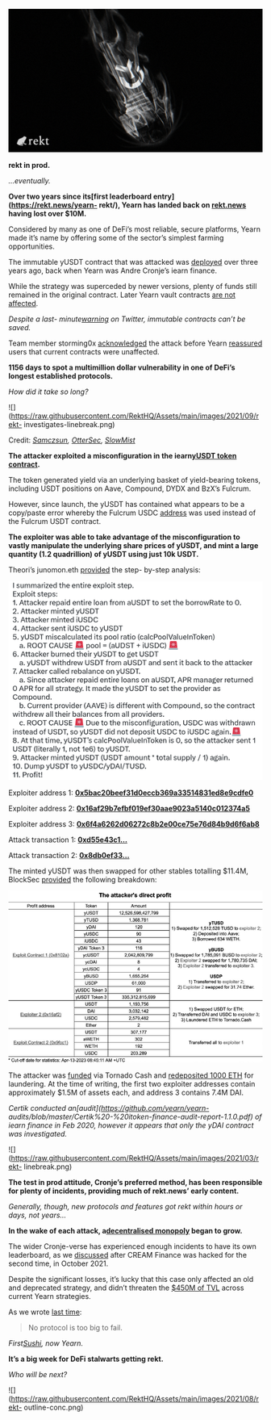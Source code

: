 ![](https://raw.githubusercontent.com/RektHQ/Assets/main/images/2023/01/yearn2-header.png)

**rekt in prod.**

 _…eventually._

 **Over two years since its[first leaderboard entry](https://rekt.news/yearn-
rekt/), Yearn has landed back on [rekt.news](https://rekt.news/) having lost
over $10M.**

Considered by many as one of DeFi’s most reliable, secure platforms, Yearn
made it’s name by offering some of the sector’s simplest farming
opportunities.

The immutable yUSDT contract that was attacked was
[deployed](https://etherscan.io/tx/0x947dfc6f73cccba391f2eb3fce5bc3be87bea3727ba5a23425f9f44db7f74d7a)
over three years ago, back when Yearn was Andre Cronje’s iearn finance.

While the strategy was superceded by newer versions, plenty of funds still
remained in the original contract. Later Yearn vault contracts [are not
affected](https://twitter.com/iearnfinance/status/1646436798086672385).

 _Despite a last-
minute[warning](https://twitter.com/urbittesweet/status/1646391151900114944)
on Twitter, immutable contracts can’t be saved._

Team member storming0x
[acknowledged](https://twitter.com/storming0x/status/1646408774477922305) the
attack before Yearn
[reassured](https://twitter.com/iearnfinance/status/1646436798086672385) users
that current contracts were unaffected.

 **1156 days to spot a multimillion dollar vulnerability in one of DeFi’s
longest established protocols.**

 _How did it take so long?_

![](https://raw.githubusercontent.com/RektHQ/Assets/main/images/2021/09/rekt-
investigates-linebreak.png)

Credit: _[Samczsun](https://twitter.com/samczsun/status/1646404331967778820),
[OtterSec](https://twitter.com/osec_io/status/1646411672175939585),
[SlowMist](https://twitter.com/SlowMist_Team/status/1646455406808666113)_

 **The attacker exploited a misconfiguration in the iearn[yUSDT token
contract](https://etherscan.io/address/0x83f798e925bcd4017eb265844fddabb448f1707d).**

The token generated yield via an underlying basket of yield-bearing tokens,
including USDT positions on Aave, Compound, DYDX and BzX’s Fulcrum.

However, since launch, the yUSDT has contained what appears to be a copy/paste
error whereby the Fulcrum USDC
[address](https://etherscan.io/address/0xF013406A0B1d544238083DF0B93ad0d2cBE0f65f)
was used instead of the Fulcrum USDT contract.

 **The exploiter was able to take advantage of the misconfiguration to vastly
manipulate the underlying share prices of yUSDT, and mint a large quantity
(1.2 quadrillion) of yUSDT using just 10k USDT.**

Theori’s junomon.eth
[provided](https://twitter.com/junorouse/status/1646424901602123776) the step-
by-step analysis:

![](https://raw.githubusercontent.com/RektHQ/Assets/main/images/2023/01/yearn2-steps.png)

Exploiter address 1:
**[0x5bac20beef31d0eccb369a33514831ed8e9cdfe0](https://etherscan.io/address/0x5bac20beef31d0eccb369a33514831ed8e9cdfe0)**

Exploiter address 2:
**[0x16af29b7efbf019ef30aae9023a5140c012374a5](https://etherscan.io/address/0x16af29b7efbf019ef30aae9023a5140c012374a5)**

Exploiter address 3:
**[0x6f4a6262d06272c8b2e00ce75e76d84b9d6f6ab8](https://etherscan.io/address/0x6f4a6262d06272c8b2e00ce75e76d84b9d6f6ab8)**

Attack transaction 1:
**[0xd55e43c1…](https://etherscan.io/tx/0xd55e43c1602b28d4fd4667ee445d570c8f298f5401cf04e62ec329759ecda95d)**

Attack transaction 2:
**[0x8db0ef33…](https://etherscan.io/tx/0x8db0ef33024c47200d47d8e97b0fcfc4b51de1820dfb4e911f0e3fb0a4053138)**

The minted yUSDT was then swapped for other stables totalling $11.4M, BlockSec
[provided](https://twitter.com/MetaSleuth/status/1646441750918217728) the
following breakdown:

![](https://raw.githubusercontent.com/RektHQ/Assets/main/images/2023/01/yearn2-funds.png)

The attacker was
[funded](https://etherscan.io/tx/0x8b3c6f46f0d52787d8ded61549237df4e22cda56aa785c09b6166491aa64d829)
via Tornado Cash and [redeposited 1000
ETH](https://etherscan.io/address/0x16af29b7efbf019ef30aae9023a5140c012374a5?toaddress=0xd90e2f925da726b50c4ed8d0fb90ad053324f31b)
for laundering. At the time of writing, the first two exploiter addresses
contain approximately $1.5M of assets each, and address 3 contains 7.4M DAI.

 _Certik conducted an[audit](https://github.com/yearn/yearn-
audits/blob/master/Certik%20-%20itoken-finance-audit-report-1.1.0.pdf) of
iearn finance in Feb 2020, however it appears that only the yDAI contract was
investigated._

![](https://raw.githubusercontent.com/RektHQ/Assets/main/images/2021/03/rekt-
linebreak.png)

 **The test in prod attitude, Cronje’s preferred method, has been responsible
for plenty of incidents, providing much of rekt.news’ early content.**

 _Generally, though, new protocols and features got rekt within hours or days,
not years…_

 **In the wake of each attack, a[decentralised
monopoly](https://rekt.news/decentralised-monopoly/) began to grow.**

The wider Cronje-verse has experienced enough incidents to have its own
leaderboard, as we [discussed](https://rekt.news/cream-rekt-2/) after CREAM
Finance was hacked for the second time, in October 2021.

Despite the significant losses, it’s lucky that this case only affected an old
and deprecated strategy, and didn’t threaten the [$450M of
TVL](https://defillama.com/protocol/yearn-finance) across current Yearn
strategies.

As we wrote [last time](https://rekt.news/yearn-rekt/):

> No protocol is too big to fail.

 _First[Sushi](https://rekt.news/sushi-yoink-rekt/), now Yearn._

 **It’s a big week for DeFi stalwarts getting rekt.**

 _Who will be next?_

![](https://raw.githubusercontent.com/RektHQ/Assets/main/images/2021/08/rekt-
outline-conc.png)


